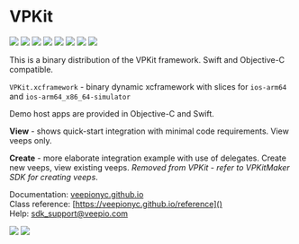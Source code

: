 # VPKit

![](https://img.shields.io/badge/build-passing-green.svg)
![](https://img.shields.io/cocoapods/v/VPKit.svg)
![](https://img.shields.io/cocoapods/at/VPKit.svg)
![](https://img.shields.io/cocoapods/p/VPKit.svg)
![](https://img.shields.io/cocoapods/l/VPKit.svg)
![](https://img.shields.io/badge/obj--c-compatible-green.svg)
![](https://img.shields.io/badge/swift-compatible-green.svg)
![](https://img.shields.io/badge/dependencies-passing-green.svg)

This is a binary distribution of the VPKit framework. Swift and Objective-C compatible.

`VPKit.xcframework` - binary dynamic xcframework with slices for `ios-arm64` and `ios-arm64_x86_64-simulator`

Demo host apps are provided in Objective-C and Swift. 

__View__ - shows quick-start integration with minimal code requirements. View veeps only.  

__Create__ - more elaborate integration example with use of delegates. Create new veeps, view existing veeps. _Removed from VPKit - refer to VPKitMaker SDK for creating veeps_.



Documentation: [veepionyc.github.io](https://veepionyc.github.io)     
Class reference: [https://veepionyc.github.io/reference]()  
Help: sdk_support@veepio.com  

![](https://veepionyc.github.io/assets/img/consume.jpg)
![](https://veepionyc.github.io/assets/img/create.jpg)

